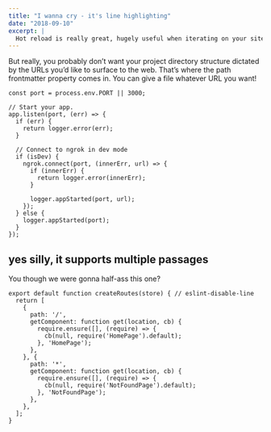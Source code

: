 ```yaml
---
title: "I wanna cry - it's line highlighting"
date: "2018-09-10"
excerpt: |
  Hot reload is really great, hugely useful when iterating on your site structure, style, or post contents. Be aware, however, that you will need to restart
---
```


But really, you probably don’t want your project directory structure dictated by the URLs you’d like to surface to the web. That’s where the path frontmatter property comes in. You can give a file whatever URL you want!

```javascript{10-13}
const port = process.env.PORT || 3000;

// Start your app.
app.listen(port, (err) => {
  if (err) {
    return logger.error(err);
  }

  // Connect to ngrok in dev mode
  if (isDev) {
    ngrok.connect(port, (innerErr, url) => {
      if (innerErr) {
        return logger.error(innerErr);
      }

      logger.appStarted(port, url);
    });
  } else {
    logger.appStarted(port);
  }
});
```

## yes silly, it supports multiple passages

You though we were gonna half-ass this one?

```javascript{1,5-7,12-14}
export default function createRoutes(store) { // eslint-disable-line
  return [
    {
      path: '/',
      getComponent: function get(location, cb) {
        require.ensure([], (require) => {
          cb(null, require('HomePage').default);
        }, 'HomePage');
      },
    }, {
      path: '*',
      getComponent: function get(location, cb) {
        require.ensure([], (require) => {
          cb(null, require('NotFoundPage').default);
        }, 'NotFoundPage');
      },
    },
  ];
}

```
